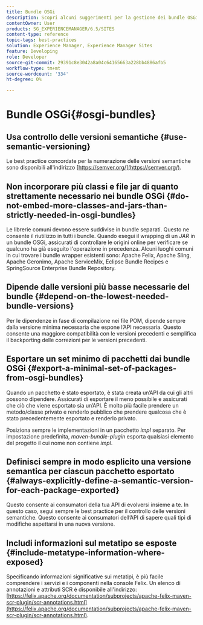 ```yaml
---
title: Bundle OSGi
description: Scopri alcuni suggerimenti per la gestione dei bundle OSGi in Adobe Experience Manager.
contentOwner: User
products: SG_EXPERIENCEMANAGER/6.5/SITES
content-type: reference
topic-tags: best-practices
solution: Experience Manager, Experience Manager Sites
feature: Developing
role: Developer
source-git-commit: 29391c8e3042a8a04c64165663a228bb4886afb5
workflow-type: tm+mt
source-wordcount: '334'
ht-degree: 0%

---
```


# Bundle OSGi{#osgi-bundles}

## Usa controllo delle versioni semantiche {#use-semantic-versioning}

Le best practice concordate per la numerazione delle versioni semantiche sono disponibili all&#39;indirizzo [https://semver.org/](https://semver.org/).

## Non incorporare più classi e file jar di quanto strettamente necessario nei bundle OSGi {#do-not-embed-more-classes-and-jars-than-strictly-needed-in-osgi-bundles}

Le librerie comuni devono essere suddivise in bundle separati. Questo ne consente il riutilizzo in tutti i bundle. Quando esegui il wrapping di un *JAR* in un bundle OSGi, assicurati di controllare le origini online per verificare se qualcuno ha già eseguito l&#39;operazione in precedenza. Alcuni luoghi comuni in cui trovare i bundle wrapper esistenti sono: Apache Felix, Apache Sling, Apache Geronimo, Apache ServiceMix, Eclipse Bundle Recipes e SpringSource Enterprise Bundle Repository.

## Dipende dalle versioni più basse necessarie del bundle {#depend-on-the-lowest-needed-bundle-versions}

Per le dipendenze in fase di compilazione nei file POM, dipende sempre dalla versione minima necessaria che espone l’API necessaria. Questo consente una maggiore compatibilità con le versioni precedenti e semplifica il backporting delle correzioni per le versioni precedenti.

## Esportare un set minimo di pacchetti dai bundle OSGi {#export-a-minimal-set-of-packages-from-osgi-bundles}

Quando un pacchetto è stato esportato, è stata creata un’API da cui gli altri possono dipendere. Assicurati di esportare il meno possibile e assicurati che ciò che viene esportato sia un’API. È molto più facile prendere un metodo/classe privato e renderlo pubblico che prendere qualcosa che è stato precedentemente esportato e renderlo privato.

Posiziona sempre le implementazioni in un pacchetto *impl* separato. Per impostazione predefinita, *maven-bundle-plugin* esporta qualsiasi elemento del progetto il cui nome non contiene *impl*.

## Definisci sempre in modo esplicito una versione semantica per ciascun pacchetto esportato {#always-explicitly-define-a-semantic-version-for-each-package-exported}

Questo consente ai consumatori della tua API di evolversi insieme a te. In questo caso, segui sempre le best practice per il controllo delle versioni semantiche. Questo consente ai consumatori dell’API di sapere quali tipi di modifiche aspettarsi in una nuova versione.

## Includi informazioni sul metatipo se esposte {#include-metatype-information-where-exposed}

Specificando informazioni significative sui metatipi, è più facile comprendere i servizi e i componenti nella console Felix. Un elenco di annotazioni e attributi SCR è disponibile all&#39;indirizzo: [https://felix.apache.org/documentation/subprojects/apache-felix-maven-scr-plugin/scr-annotations.html](https://felix.apache.org/documentation/subprojects/apache-felix-maven-scr-plugin/scr-annotations.html).
